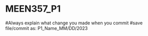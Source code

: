 # MEEN357_P1
#Always explain what change you made when you commit
#save file/commit as: P1_Name_MM/DD/2023
